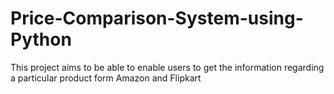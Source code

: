 # Price-Comparison-System-using-Python
This project aims to be able to enable users to get the information regarding a particular product form Amazon and Flipkart 
